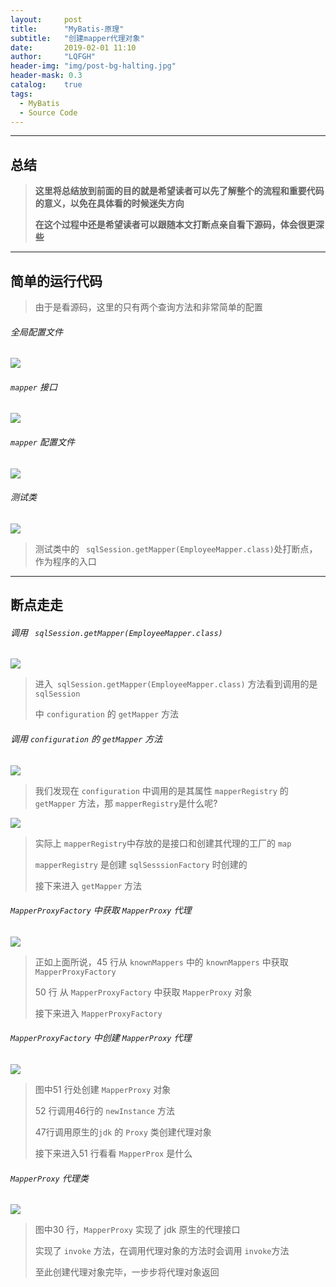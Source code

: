 ```yaml
---
layout:     post
title:      "MyBatis-原理"
subtitle:   "创建mapper代理对象"
date:       2019-02-01 11:10
author:     "LQFGH"
header-img: "img/post-bg-halting.jpg"
header-mask: 0.3
catalog:    true
tags:
  - MyBatis
  - Source Code
---
```


***


## 总结


> **这里将总结放到前面的目的就是希望读者可以先了解整个的流程和重要代码的意义，以免在具体看的时候迷失方向**
> 
> 
> 
> **在这个过程中还是希望读者可以跟随本文打断点亲自看下源码，体会很更深些**
> 



***


## 简单的运行代码


> 由于是看源码，这里的只有两个查询方法和非常简单的配置


###### 全局配置文件

![](/img/in-post/mybatis-sqlsessionfactory7.jpg)

###### `mapper` 接口

![](/img/in-post/mybatis-sqlsessionfactory8.jpg)

###### `mapper` 配置文件

![](/img/in-post/mybatis-sqlsessionfactory9.jpg)

###### 测试类

![](/img/in-post/mybatis-mapper.jpg)

> 测试类中的 ` sqlSession.getMapper(EmployeeMapper.class)`处打断点，作为程序的入口
> 

***

## 断点走走


###### 调用 ` sqlSession.getMapper(EmployeeMapper.class)` 

![](/img/in-post/mybatis-mapper1.jpg)

> 进入` sqlSession.getMapper(EmployeeMapper.class)` 方法看到调用的是 `sqlSession`
> 
> 中 `configuration` 的 `getMapper` 方法
> 

###### 调用 `configuration` 的 `getMapper` 方法


![](/img/in-post/mybatis-mapper2.jpg)

> 我们发现在 `configuration` 中调用的是其属性 `mapperRegistry` 的 `getMapper`
> 方法，那 `mapperRegistry`是什么呢?
> 

![](img/in-post/mybatis-mapper3.jpg)

> 实际上 `mapperRegistry`中存放的是接口和创建其代理的工厂的 `map`
> 
>   `mapperRegistry` 是创建 `sqlSesssionFactory` 时创建的
>  
> 接下来进入 `getMapper` 方法
> 

###### `MapperProxyFactory`  中获取 `MapperProxy` 代理

![](/img/in-post/mybatis-mapper4.jpg)

> 正如上面所说，45 行从 `knownMappers` 中的 `knownMappers` 中获取 `MapperProxyFactory`
>
>  50 行 从 `MapperProxyFactory` 中获取 `MapperProxy` 对象
>  
> 接下来进入 `MapperProxyFactory` 
> 


###### `MapperProxyFactory`  中创建 `MapperProxy` 代理

![](/img/in-post/mybatis-mapper5.jpg)


> 图中51 行处创建  `MapperProxy` 对象
> 
> 52 行调用46行的 `newInstance` 方法
> 
> 47行调用原生的`jdk` 的 `Proxy` 类创建代理对象
> 
> 接下来进入51 行看看 `MapperProx` 是什么
> 


###### `MapperProxy` 代理类


![](/img/in-post/mybatis-mapper6.jpg)

> 图中30 行，`MapperProxy` 实现了 jdk 原生的代理接口
> 
> 实现了 `invoke` 方法，在调用代理对象的方法时会调用 `invoke`方法
> 
> 至此创建代理对象完毕，一步步将代理对象返回
> 

